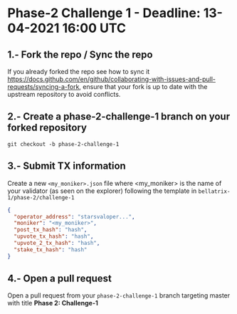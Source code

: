 # Phase-2 Challenge 1 - Deadline: 13-04-2021 16:00 UTC

## 1.- Fork the repo / Sync the repo

If you already forked the repo see how to sync it https://docs.github.com/en/github/collaborating-with-issues-and-pull-requests/syncing-a-fork, ensure that your fork is up to date with the upstream repository to avoid conflicts.

## 2.- Create a phase-2-challenge-1 branch on your forked repository

`git checkout -b phase-2-challenge-1`

## 3.- Submit TX information

Create a new `<my_moniker>.json` file where <my_moniker> is the name of your validator (as seen on the explorer) following the template in `bellatrix-1/phase-2/challenge-1`

```json
{
  "operator_address": "starsvaloper...",
  "moniker": "<my_moniker>",
  "post_tx_hash": "hash",
  "upvote_tx_hash": "hash",
  "upvote_2_tx_hash": "hash",
  "stake_tx_hash": "hash"
}
```

## 4.- Open a pull request

Open a pull request from your `phase-2-challenge-1` branch targeting master with title **Phase 2: Challenge-1**
